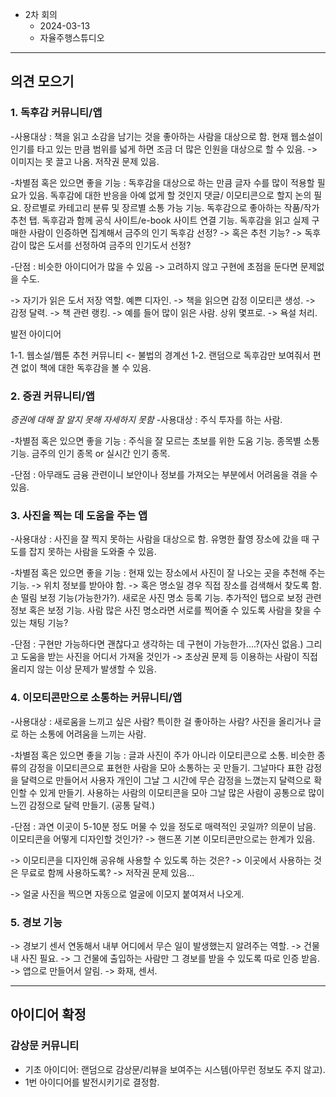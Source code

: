 - 2차 회의
  - 2024-03-13
  - 자율주행스튜디오

---

## 의견 모으기

### 1. 독후감 커뮤니티/앱
-사용대상
: 책을 읽고 소감을 남기는 것을 좋아하는 사람을 대상으로 함. 현재 웹소설이 인기를 타고 있는 만큼 범위를 넓게 하면 조금 더 많은 인원을 대상으로 할 수 있음. -> 이미지는 못 끌고 나옴. 저작권 문제 있음.

-차별점 혹은 있으면 좋을 기능
: 독후감을 대상으로 하는 만큼 글자 수를 많이 적용할 필요가 있음.
 독후감에 대한 반응을 아예 없게 할 것인지 댓글/ 이모티콘으로 할지 논의 필요.
 장르별로 카테고리 분류 및 장르별 소통 가능 기능.
 독후감으로 좋아하는 작품/작가 추천 탭.
 독후감과 함께 공식 사이트/e-book 사이트 연결 기능.
 독후감을 읽고 실제 구매한 사람이 인증하면 집계해서 금주의 인기 독후감 선정? -> 혹은 추천 기능? -> 독후감이 많은 도서를 선정하여 금주의 인기도서 선정?

-단점
: 비슷한 아이디어가 많을 수 있음 -> 고려하지 않고 구현에 초점을 둔다면 문제없을 수도.

-> 자기가 읽은 도서 저장 역할. 예쁜 디자인.
-> 책을 읽으면 감정 이모티콘 생성. -> 감정 달력.
-> 책 관련 랭킹. -> 예를 들어 많이 읽은 사람. 상위 몇프로.
-> 욕설 처리. 

발전 아이디어

1-1. 웹소설/웹툰 추천 커뮤니티 <- 불법의 경계선
1-2. 랜덤으로 독후감만 보여줘서 편견 없이 책에 대한 독후감을 볼 수 있음. 


### 2. 증권 커뮤니티/앱
*증권에 대해 잘 알지 못해 자세하지 못함*
-사용대상
: 주식 투자를 하는 사람.

-차별점 혹은 있으면 좋을 기능
: 주식을 잘 모르는 초보를 위한 도움 기능.
 종목별 소통 기능.
 금주의 인기 종목 or 실시간 인기 종목.
 
-단점
: 아무래도 금융 관련이니 보안이나 정보를 가져오는 부분에서 어려움을 겪을 수 있음. 

### 3. 사진을 찍는 데 도움을 주는 앱
-사용대상
: 사진을 잘 찍지 못하는 사람을 대상으로 함. 유명한 촬영 장소에 갔을 때 구도를 잡지 못하는 사람을 도와줄 수 있음.

-차별점 혹은 있으면 좋을 기능
: 현재 있는 장소에서 사진이 잘 나오는 곳을 추천해 주는 기능. -> 위치 정보를 받아야 함. -> 혹은 명소일 경우 직접 장소를 검색해서 찾도록 함.
 손 떨림 보정 기능(가능한가?).
 새로운 사진 명소 등록 기능.
 추가적인 탭으로 보정 관련 정보 혹은 보정 기능.
 사람 많은 사진 명소라면 서로를 찍어줄 수 있도록 사람을 찾을 수 있는 채팅 기능?

-단점
: 구현만 가능하다면 괜찮다고 생각하는 데 구현이 가능한가....?(자신 없음.)
 그리고 도움을 받는 사진을 어디서 가져올 것인가 -> 초상권 문제 등 이용하는 사람이 직접 올리지 않는 이상 문제가 발생할 수 있음. 

### 4. 이모티콘만으로 소통하는 커뮤니티/앱
-사용대상
: 새로움을 느끼고 싶은 사람? 특이한 걸 좋아하는 사람? 사진을 올리거나 글로 하는 소통에 어려움을 느끼는 사람.

-차별점 혹은 있으면 좋을 기능
: 글과 사진이 주가 아니라 이모티콘으로 소통.
 비슷한 종류의 감정을 이모티콘으로 표현한 사람을 모아 소통하는 곳 만들기.
 그날마다 표한 감정을 달력으로 만들어서 사용자 개인이 그날 그 시간에 무슨 감정을 느꼈는지 달력으로 확인할 수 있게 만들기.
 사용하는 사람의 이모티콘을 모아 그날 많은 사람이 공통으로 많이 느낀 감정으로 달력 만들기. (공통 달력.)

-단점
: 과연 이곳이 5-10분 정도 머물 수 있을 정도로 매력적인 곳일까? 의문이 남음. 
 이모티콘을 어떻게 디자인할 것인가? -> 핸드폰 기본 이모티콘만으로는 한계가 있음.

-> 이모티콘을 디자인해 공유해 사용할 수 있도록 하는 것은? -> 이곳에서 사용하는 것은 무료로 함께 사용하도록? -> 저작권 문제 있음... 

-> 얼굴 사진을 찍으면 자동으로 얼굴에 이모지 붙여져서 나오게.

### 5. 경보 기능 

-> 경보기 센서 연동해서 내부 어디에서 무슨 일이 발생했는지 알려주는 역할.
-> 건물 내 사진 필요.
-> 그 건물에 출입하는 사람만 그 경보를 받을 수 있도록 따로 인증 받음.
-> 앱으로 만들어서 알림.
-> 화재, 센서.

---

## 아이디어 확정

### 감상문 커뮤니티
- 기초 아이디어: 랜덤으로 감상문/리뷰을 보여주는 시스템(아무런 정보도 주지 않고).
- 1번 아이디어를 발전시키기로 결정함.
